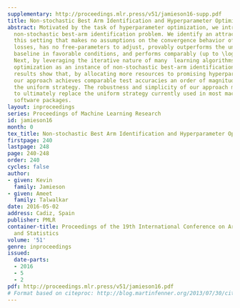```yaml
---
supplementary: http://proceedings.mlr.press/v51/jamieson16-supp.pdf
title: Non-stochastic Best Arm Identification and Hyperparameter Optimization
abstract: Motivated by the task of hyperparameter optimization, we introduce the \em
  non-stochastic best-arm identification problem. We identify an attractive algorithm  for
  this setting that makes no assumptions on the convergence behavior of the arms’
  losses, has no free-parameters to adjust, provably outperforms the uniform allocation
  baseline in favorable conditions, and performs comparably (up to \log factors) otherwise.
  Next, by leveraging the iterative nature of many  learning algorithms, we cast hyperparameter
  optimization as an instance of non-stochastic best-arm identification. Our empirical
  results show that, by allocating more resources to promising hyperparameter settings,
  our approach achieves comparable test accuracies an order of magnitude faster than
  the uniform strategy. The robustness and simplicity of our approach makes it well-suited
  to ultimately replace the uniform strategy currently used in most machine learning
  software packages.
layout: inproceedings
series: Proceedings of Machine Learning Research
id: jamieson16
month: 0
tex_title: Non-stochastic Best Arm Identification and Hyperparameter Optimization
firstpage: 240
lastpage: 248
page: 240-248
order: 240
cycles: false
author:
- given: Kevin
  family: Jamieson
- given: Ameet
  family: Talwalkar
date: 2016-05-02
address: Cadiz, Spain
publisher: PMLR
container-title: Proceedings of the 19th International Conference on Artificial Intelligence
  and Statistics
volume: '51'
genre: inproceedings
issued:
  date-parts:
  - 2016
  - 5
  - 2
pdf: http://proceedings.mlr.press/v51/jamieson16.pdf
# Format based on citeproc: http://blog.martinfenner.org/2013/07/30/citeproc-yaml-for-bibliographies/
---
```


